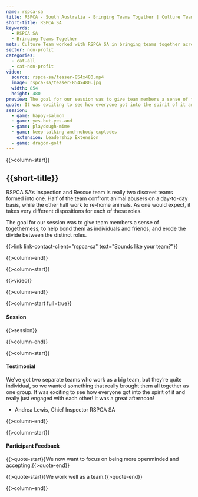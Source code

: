 ```yaml
---
name: rspca-sa
title: RSPCA - South Australia - Bringing Teams Together | Culture Team
short-title: RSPCA SA
keywords: 
  - RSPCA SA
  - Bringing Teams Together
meta: Culture Team worked with RSPCA SA in bringing teams together across separate roles. Book a team building experience for your team today!
sector: non-profit
categories:
  - cat-all
  - cat-non-profit
video:
  source: rspca-sa/teaser-854x480.mp4
  image: rspca-sa/teaser-854x480.jpg
  width: 854
  height: 480
preview: The goal for our session was to give team members a sense of togetherness, to help bond them as individuals and friends, and erode the divide between the distinct roles.
quote: It was exciting to see how everyone got into the spirit of it and really just engaged with each other! It was a great afternoon!
session:
  - game: happy-salmon
  - game: yes-but-yes-and
  - game: playdough-mime
  - game: keep-talking-and-nobody-explodes
    extension: Leadership Extension
  - game: dragon-golf
---
```

{{>column-start}}

## {{short-title}}

RSPCA SA’s Inspection and Rescue team is really two discreet teams formed into one. Half of the team confront animal abusers on a day-to-day basis, while the other half work to re-home animals. As one would expect, it takes very different dispositions for each of these roles.

The goal for our session was to give team members a sense of togetherness, to help bond them as individuals and friends, and erode the divide between the distinct roles.

{{>link link-contact-client="rspca-sa" text="Sounds like your team?"}}

{{>column-end}}

{{>column-start}}

{{>video}}

{{>column-end}}

{{>column-start full=true}}

#### Session

{{>session}}

{{>column-end}}

{{>column-start}}

#### Testimonial

We’ve got two separate teams who work as a big team, but they’re quite individual, so we wanted something that really brought them all together as one group. It was exciting to see how everyone got into the spirit of it and really just engaged with each other! It was a great afternoon!

* Andrea Lewis, Chief Inspector RSPCA SA

{{>column-end}}

{{>column-start}}

#### Participant Feedback

{{>quote-start}}We now want to focus on being more openminded and accepting.{{>quote-end}}

{{>quote-start}}We work well as a team.{{>quote-end}}

{{>column-end}}